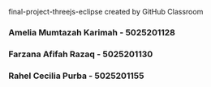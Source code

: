 final-project-threejs-eclipse created by GitHub Classroom

### Amelia Mumtazah Karimah - 5025201128
### Farzana Afifah Razaq    - 5025201130
### Rahel Cecilia Purba     - 5025201155
